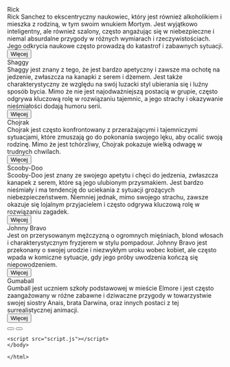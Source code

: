 <!DOCTYPE html>
<html lang="en">
    <head>
    <meta charset="UTF-8">
    <meta http-equiv="X-UA-Compatible" content="IE=edge">
    <meta name="viewport" content="width=device-width, initial-scale=1.0">
    <title>Document</title>
    <link rel="stylesheet" href="projekt.css">
    <link rel="stylesheet" href="https://cdnjs.cloudflare.com/ajax/libs/font-awesome/6.2.0/css/all.min.css">
    </head>
    <div class="container">
        <div id="slide">
            <div class="item" style="background-image: url(1.jpg);">
                <div class="content">
                    <div class="name">Rick</div>
                    <div class="des">Rick Sanchez to ekscentryczny naukowiec, który jest również alkoholikiem i mieszka z rodziną, w tym swoim wnukiem Mortym. Jest wyjątkowo inteligentny, ale również szalony, często angażując się w niebezpieczne i niemal absurdalne przygody w różnych wymiarach i rzeczywistościach. Jego odkrycia naukowe często prowadzą do katastrof i zabawnych sytuacji.</div>
                    <button>Więcej</button>
                </div>
            </div>
            <div class="item" style="background-image: url(2.jpg);">
                <div class="content">
                    <div class="name">Shaggy</div>
                    <div class="des">Shaggy jest znany z tego, że jest bardzo apetyczny i zawsze ma ochotę na jedzenie, zwłaszcza na kanapki z serem i
                    dżemem. Jest także charakterystyczny ze względu na swój luzacki styl ubierania się i luźny sposób bycia. Mimo że nie
                    jest najodważniejszą postacią w grupie, często odgrywa kluczową rolę w rozwiązaniu tajemnic, a jego strachy i okazywanie
                    nieśmiałości dodają humoru serii.</div>
                    <button>Więcej</button>
                </div>
            </div>
            <div class="item" style="background-image: url(3.jpg);">
                <div class="content">
                    <div class="name">Chojrak</div>
                    <div class="des">Chojrak jest często konfrontowany z przerażającymi i tajemniczymi sytuacjami, które zmuszają go do pokonania swojego
                    lęku, aby ocalić swoją rodzinę. Mimo że jest tchórzliwy, Chojrak pokazuje wielką odwagę w trudnych chwilach.</div>
                    <button>Więcej</button>
                </div>
            </div>
            <div class="item" style="background-image: url(4.jpg);">
                <div class="content">
                    <div class="name">Scooby-Doo</div>
                    <div class="des">Scooby-Doo jest znany ze swojego apetytu i chęci do jedzenia, zwłaszcza kanapek z serem, które są jego ulubionym
                    przysmakiem. Jest bardzo nieśmiały i ma tendencję do uciekania z sytuacji grożących niebezpieczeństwem. Niemniej jednak,
                    mimo swojego strachu, zawsze okazuje się lojalnym przyjacielem i często odgrywa kluczową rolę w rozwiązaniu zagadek.</div>
                    <button>Więcej</button>
                </div>
            </div>
            <div class="item" style="background-image: url(5.jpg);">
                <div class="content">
                    <div class="name">Johnny Bravo</div>
                    <div class="des">Jest on przerysowanym mężczyzną o ogromnych mięśniach, blond włosach i charakterystycznym fryzjerem w stylu pompadour.
                    Johnny Bravo jest przekonany o swojej urodzie i niezwykłym uroku wobec kobiet, ale często wpada w komiczne sytuacje, gdy
                    jego próby uwodzenia kończą się niepowodzeniem.</div>
                    <button>Więcej</button>
                </div>
            </div>
            <div class="item" style="background-image: url(6.jpg);">
                <div class="content">
                    <div class="name">Gumaball</div>
                    <div class="des">Gumball jest uczniem szkoły podstawowej w mieście Elmore i jest często zaangażowany w różne zabawne i dziwaczne przygody
                    w towarzystwie swojej siostry Anais, brata Darwina, oraz innych postaci z tej surrealistycznej animacji.</div>
                    <button>Więcej</button>
                </div>
            </div>
        </div>
        <div class="buttons">
            <button id="prev"><i class="fa-sharp fa-solid fa-arrow-left"></i></button>
            <button id="next"><i class="fa-sharp fa-solid fa-arrow-right"></i></button>
        </div>
    </div>
    
    <script src="script.js"></script>
    </body>
    
    </html>

